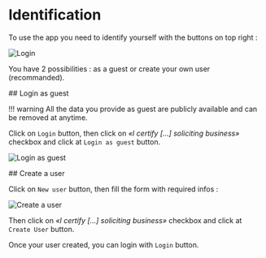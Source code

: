 # Identification

To use the app you need to identify yourself with the buttons on top right :

![Login](/images/login.png)

You have 2 possibilities : as a guest or create your own user (recommanded).

## Login as guest

!!! warning
    All the data you provide as guest are publicly available and can be removed at anytime.

Click on `Login` button, then click on *«I certify \[...\] soliciting business»* checkbox and click at `Login as guest` button.

![Login as guest](/images/login-guest.png)


## Create a user

Click on `New user` button, then fill the form with required infos :

![Create a user](/images/user-create.png)

Then click on *«I certify \[...\] soliciting business»* checkbox and click at `Create User` button.

Once your user created, you can login with `Login` button.